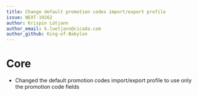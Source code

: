 ```yaml
---
title: Change default promotion codes import/export profile
issue: NEXT-19262
author: Krispin Lütjann
author_email: k.luetjann@cicada.com
author_github: King-of-Babylon
---
```

# Core
* Changed the default promotion codes import/export profile to use only the promotion code fields

